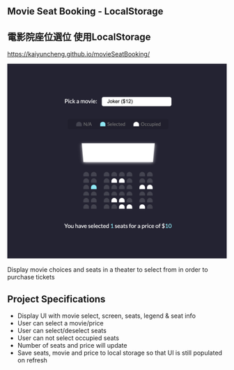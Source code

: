 ## Movie Seat Booking - LocalStorage
## 電影院座位選位 使用LocalStorage

https://kaiyuncheng.github.io/movieSeatBooking/

![](img/photo1.png)

Display movie choices and seats in a theater to select from in order to purchase tickets

## Project Specifications

- Display UI with movie select, screen, seats, legend & seat info
- User can select a movie/price
- User can select/deselect seats
- User can not select occupied seats
- Number of seats and price will update
- Save seats, movie and price to local storage so that UI is still populated on refresh

